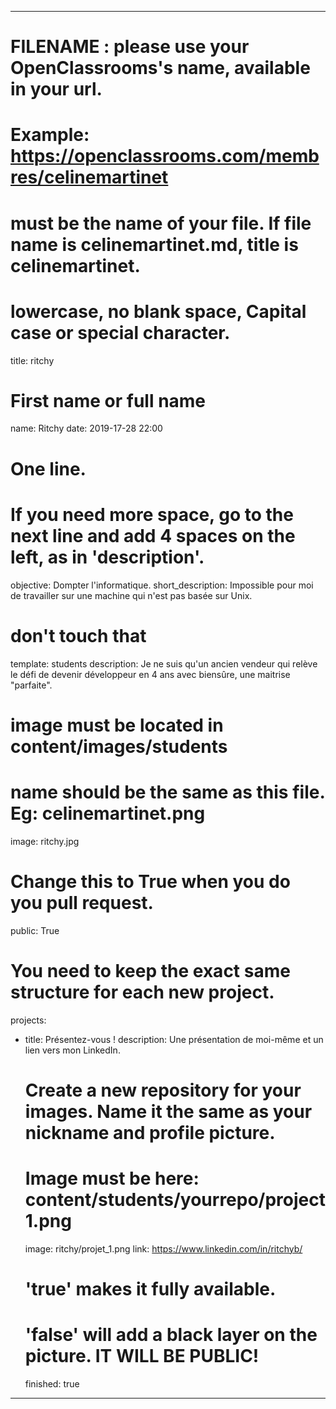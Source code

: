 ---

# FILENAME : please use your OpenClassrooms's name, available in your url.
# Example: https://openclassrooms.com/membres/celinemartinet
# must be the name of your file. If file name is celinemartinet.md, title is celinemartinet.
# lowercase, no blank space, Capital case or special character.
title: ritchy

# First name or full name
name: Ritchy
date: 2019-17-28 22:00

# One line.
# If you need more space, go to the next line and add 4 spaces on the left, as in 'description'.
objective: Dompter l'informatique.
short_description: Impossible pour moi de travailler sur une machine qui n'est pas basée sur Unix.

# don't touch that
template: students
description:
	Je ne suis qu'un ancien vendeur qui relève le défi de devenir
	développeur en 4 ans avec biensûre, une maitrise "parfaite".

# image must be located in content/images/students
# name should be the same as this file. Eg: celinemartinet.png
image: ritchy.jpg

# Change this to True when you do you pull request.
public: True

# You need to keep the exact same structure for each new project.
projects:
  - title: Présentez-vous !
    description: Une présentation de moi-même et un lien vers mon LinkedIn.
    # Create a new repository for your images. Name it the same as your nickname and profile picture.
    # Image must be here: content/students/yourrepo/project1.png
    image: ritchy/projet_1.png
    link: https://www.linkedin.com/in/ritchyb/
    # 'true' makes it fully available.
    # 'false' will add a black layer on the picture. IT WILL BE PUBLIC!
    finished: true
---